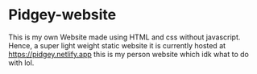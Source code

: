 # Pidgey-website
This is my own Website made using HTML and css without javascript. Hence, a super light weight static website
it is currently hosted at https://pidgey.netlify.app
this is my person website which idk what to do with lol.
